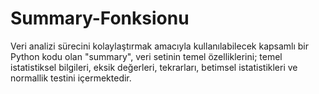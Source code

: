 # Summary-Fonksionu
Veri analizi sürecini kolaylaştırmak amacıyla kullanılabilecek kapsamlı bir Python kodu olan "summary", veri setinin temel özelliklerini; temel istatistiksel bilgileri, eksik değerleri, tekrarları, betimsel istatistikleri ve normallik testini içermektedir.
